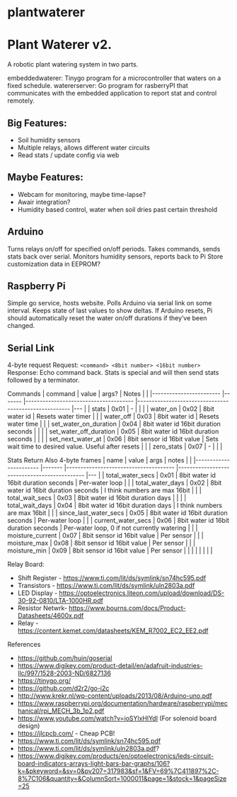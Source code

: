 # plantwaterer

# Plant Waterer v2.
 A robotic plant watering system in two parts.

embeddedwaterer: Tinygo program for a microcontroller that waters on a fixed schedule.
watererserver: Go program for rasberryPI that communicates with the embedded application to report stat and control remotely.


## Big Features:
* Soil humidity sensors
* Multiple relays, allows different water circuits
* Read stats / update config via web

## Maybe Features:
* Webcam for monitoring, maybe time-lapse?
* Awair integration?
* Humidity based control, water when soil dries past certain threshold


## Arduino
Turns relays on/off for specified on/off periods.
Takes commands, sends stats back over serial.
Monitors humidity sensors, reports back to Pi
Store customization data in EEPROM?

## Raspberry Pi
Simple go service, hosts website.
Polls Arduino via serial link on some interval. Keeps state of last values to show deltas.
If Arduino resets, Pi should automatically reset the water on/off durations if they’ve been changed.

## Serial Link
4-byte request
Request: `<command> <8bit number> <16bit number>`
Response: Echo command back. Stats is special and will then send stats followed by a terminator.

Commands
| command                	| value 	| args?                                	| Notes                                                	|   	|
|------------------------	|-------	|--------------------------------------	|------------------------------------------------------	|---	|
| stats                  	| 0x01  	| -                                    	|                                                      	|   	|
| water_on               	| 0x02  	| 8bit water id                        	| Resets water timer                                   	|   	|
| water_off              	| 0x03  	| 8bit water id                        	| Resets water time                                    	|   	|
| set_water_on_duration  	| 0x04  	| 8bit water id 16bit duration seconds 	|                                                      	|   	|
| set_water_off_duration 	| 0x05  	| 8bit water id 16bit duration seconds 	|                                                      	|   	|
| set_next_water_at      	| 0x06  	| 8bit sensor id 16bit value           	| Sets wait time to desired value. Useful after resets 	|   	|
| zero_stats             	| 0x07  	| -                                    	|                                                      	|   	|


Stats Return
Also 4-byte frames
| name                  	| value 	| args                                 	| notes                                       	|   	|
|-----------------------	|-------	|--------------------------------------	|---------------------------------------------	|---	|
| total_water_secs      	| 0x01  	| 8bit water id 16bit duration seconds 	| Per-water loop                              	|   	|
| total_water_days      	| 0x02  	| 8bit water id 16bit duration seconds 	| I think numbers are max 16bit               	|   	|
| total_wait_secs       	| 0x03  	| 8bit water id 16bit duration days    	|                                             	|   	|
| total_wait_days       	| 0x04  	| 8bit water id 16bit duration days    	| I think numbers are max 16bit               	|   	|
| since_last_water_secs 	| 0x05  	| 8bit water id 16bit duration seconds 	| Per-water loop                              	|   	|
| current_water_secs    	| 0x06  	| 8bit water id 16bit duration seconds 	| Per-water loop, 0 if not currently watering 	|   	|
| moisture_current      	| 0x07  	| 8bit sensor id 16bit value           	| Per sensor                                  	|   	|
| moisture_max          	| 0x08  	| 8bit sensor id 16bit value           	| Per sensor                                  	|   	|
| moisture_min          	| 0x09  	| 8bit sensor id 16bit value           	| Per sensor                                  	|   	|
|                       	|       	|                                      	|                                             	|   	|


Relay Board:
* Shift Register - https://www.ti.com/lit/ds/symlink/sn74hc595.pdf
* Transistors    - https://www.ti.com/lit/ds/symlink/uln2803a.pdf
* LED Display    - https://optoelectronics.liteon.com/upload/download/DS-30-92-0810/LTA-1000HR.pdf
* Resistor Netwrk- https://www.bourns.com/docs/Product-Datasheets/4600x.pdf
* Relay          - https://content.kemet.com/datasheets/KEM_R7002_EC2_EE2.pdf


References
* https://github.com/huin/goserial
* https://www.digikey.com/product-detail/en/adafruit-industries-llc/997/1528-2003-ND/6827136
* https://tinygo.org/
* https://github.com/d2r2/go-i2c
* http://www.krekr.nl/wp-content/uploads/2013/08/Arduino-uno.pdf
* https://www.raspberrypi.org/documentation/hardware/raspberrypi/mechanical/rpi_MECH_3b_1p2.pdf
* https://www.youtube.com/watch?v=ioSYlxHlYdI (For solenoid board design)
* https://jlcpcb.com/ - Cheap PCB!
* https://www.ti.com/lit/ds/symlink/sn74hc595.pdf
* https://www.ti.com/lit/ds/symlink/uln2803a.pdf?
* https://www.digikey.com/products/en/optoelectronics/leds-circuit-board-indicators-arrays-light-bars-bar-graphs/106?k=&pkeyword=&sv=0&pv207=317983&sf=1&FV=69%7C411897%2C-8%7C106&quantity=&ColumnSort=1000011&page=1&stock=1&pageSize=25
